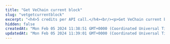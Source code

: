 ```yaml
---
title: "Get VeChain current block"
slug: "vetgetcurrentblock"
excerpt: "<h4>5 credits per API call.</h4><br/><p>Get VeChain current block number.</p>"
hidden: false
createdAt: "Mon Feb 05 2024 11:38:51 GMT+0000 (Coordinated Universal Time)"
updatedAt: "Mon Feb 05 2024 11:39:01 GMT+0000 (Coordinated Universal Time)"
---
```

